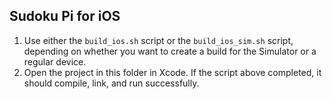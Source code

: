 ## Sudoku Pi for iOS

1. Use either the `build_ios.sh` script or the `build_ios_sim.sh` script,
   depending on whether you want to create a build for the Simulator or a
   regular device.
2. Open the project in this folder in Xcode. If the script above completed, it
   should compile, link, and run successfully.
